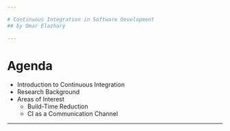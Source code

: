```yaml
---

# Continuous Integration in Software Development
## by Omar Elazhary

---
```


# Agenda
- Introduction to Continuous Integration
- Research Background
- Areas of Interest
    - Build-Time Reduction
    - CI as a Communication Channel

---


